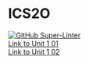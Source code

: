 # ICS2O
[![GitHub Super-Linter](https://github.com/Kaidyn-Doshi/ICS2O/workflows/Lint%20Code%20Base/badge.svg)](https://github.com/marketplace/actions/super-linter)
<br>
[Link to Unit 1 01](./Unit1/Unit-1-01/indez.html)
<br>
[Link to Unit 1 02](./Unit1/Unit-1-02/index.html)
